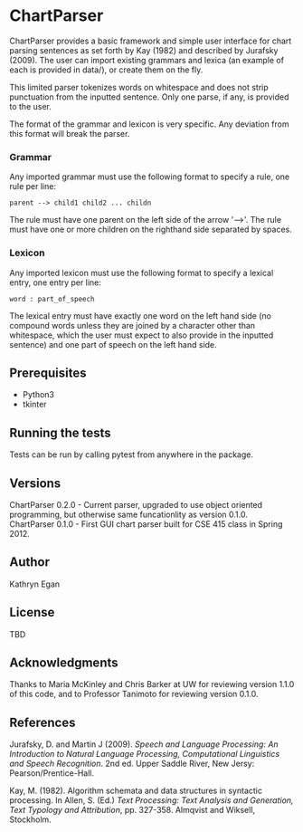 # ChartParser

ChartParser provides a basic framework and simple user interface for chart parsing sentences as set forth by Kay (1982) and described by Jurafsky (2009). The user can import existing grammars and lexica (an example of each is provided in data/), or create them on the fly.

This limited parser tokenizes words on whitespace and does not strip punctuation from the inputted sentence. Only one parse, if any, is provided to the user.

The format of the grammar and lexicon is very specific. Any deviation from this format will break the parser.

### Grammar
Any imported grammar must use the following format to specify a rule, one rule per line:
```
parent --> child1 child2 ... childn
```
The rule must have one parent on the left side of the arrow '-->'. The rule must have one or more children on the righthand side separated by spaces.

### Lexicon
Any imported lexicon must use the following format to specify a lexical entry, one entry per line:
```
word : part_of_speech
```
The lexical entry must have exactly one word on the left hand side (no compound words unless they are joined by a character other than whitespace, which the user must expect to also provide in the inputted sentence) and one part of speech on the left hand side.

## Prerequisites

* Python3
* tkinter

## Running the tests

Tests can be run by calling pytest from anywhere in the package.

## Versions

ChartParser 0.2.0 - Current parser, upgraded to use object oriented programming, but otherwise same funcationlity as version 0.1.0.
ChartParser 0.1.0 - First GUI chart parser built for CSE 415 class in Spring 2012.

## Author

Kathryn Egan

## License

TBD

## Acknowledgments

Thanks to Maria McKinley and Chris Barker at UW for reviewing version 1.1.0 of this code, and to Professor Tanimoto for reviewing version 0.1.0.

## References

Jurafsky, D. and Martin J (2009). *Speech and Language Processing: An Introduction to Natural Language Processing, Computational Linguistics and Speech Recognition*. 2nd ed. Upper Saddle River, New Jersy: Pearson/Prentice-Hall.

Kay, M. (1982). Algorithm schemata and data structures in syntactic processing. In Allen, S. (Ed.) *Text Processing: Text Analysis and Generation, Text Typology and Attribution*, pp. 327-358. Almqvist and Wiksell, Stockholm.